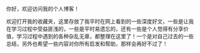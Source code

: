 你好，欢迎访问我的个人博客！

欢迎打开我的收藏夹，这里存放了我平时在网上看到的一些深度好文，一些是让我在学习过程中受益匪浅的，一些是平时易遗忘的，还有一些是个人觉得有分享价值，学习过程中遇到的各种杂乱无章，都整理在这里了！一个是对自己过去的一些总结，另外也希望一些内容对你所有启发和帮助，那样会再好不过了！
